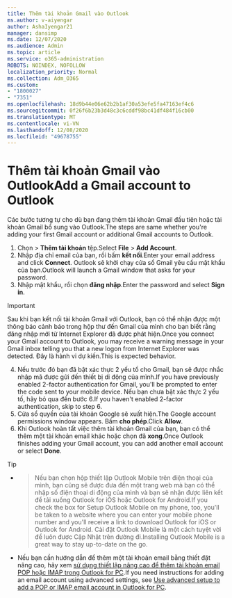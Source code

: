 ```yaml
---
title: Thêm tài khoản Gmail vào Outlook
ms.author: v-aiyengar
author: AshaIyengar21
manager: dansimp
ms.date: 12/07/2020
ms.audience: Admin
ms.topic: article
ms.service: o365-administration
ROBOTS: NOINDEX, NOFOLLOW
localization_priority: Normal
ms.collection: Adm_O365
ms.custom:
- "1800027"
- "7351"
ms.openlocfilehash: 18d9b44e06e62b2b1af30a53efe5fa47163ef4c6
ms.sourcegitcommit: 0f26f6b23b3d48c3c6cddf98bc41df484f16cb00
ms.translationtype: MT
ms.contentlocale: vi-VN
ms.lasthandoff: 12/08/2020
ms.locfileid: "49678755"
---
```

# <a name="add-a-gmail-account-to-outlook"></a><span data-ttu-id="9506a-102">Thêm tài khoản Gmail vào Outlook</span><span class="sxs-lookup"><span data-stu-id="9506a-102">Add a Gmail account to Outlook</span></span>

<span data-ttu-id="9506a-103">Các bước tương tự cho dù bạn đang thêm tài khoản Gmail đầu tiên hoặc tài khoản Gmail bổ sung vào Outlook.</span><span class="sxs-lookup"><span data-stu-id="9506a-103">The steps are same whether you're adding your first Gmail account or additional Gmail accounts to Outlook.</span></span>

1. <span data-ttu-id="9506a-104">Chọn   >  **Thêm tài khoản** tệp.</span><span class="sxs-lookup"><span data-stu-id="9506a-104">Select **File** > **Add Account**.</span></span>
1. <span data-ttu-id="9506a-105">Nhập địa chỉ email của bạn, rồi bấm **kết nối**.</span><span class="sxs-lookup"><span data-stu-id="9506a-105">Enter your email address and click **Connect**.</span></span> <span data-ttu-id="9506a-106">Outlook sẽ khởi chạy cửa sổ Gmail yêu cầu mật khẩu của bạn.</span><span class="sxs-lookup"><span data-stu-id="9506a-106">Outlook will launch a Gmail window that asks for your password.</span></span> 
1. <span data-ttu-id="9506a-107">Nhập mật khẩu, rồi chọn **đăng nhập**.</span><span class="sxs-lookup"><span data-stu-id="9506a-107">Enter the password and select **Sign in**.</span></span>
> [!IMPORTANT]
> <span data-ttu-id="9506a-108">Sau khi bạn kết nối tài khoản Gmail với Outlook, bạn có thể nhận được một thông báo cảnh báo trong hộp thư đến Gmail của mình cho bạn biết rằng đăng nhập mới từ Internet Explorer đã được phát hiện.</span><span class="sxs-lookup"><span data-stu-id="9506a-108">Once you connect your Gmail account to Outlook, you may receive a warning message in your Gmail inbox telling you that a new logon from Internet Explorer was detected.</span></span> <span data-ttu-id="9506a-109">Đây là hành vi dự kiến.</span><span class="sxs-lookup"><span data-stu-id="9506a-109">This is expected behavior.</span></span>
4. <span data-ttu-id="9506a-110">Nếu trước đó bạn đã bật xác thực 2 yếu tố cho Gmail, bạn sẽ được nhắc nhập mã được gửi đến thiết bị di động của mình.</span><span class="sxs-lookup"><span data-stu-id="9506a-110">If you have previously enabled 2-factor authentication for Gmail, you'll be prompted to enter the code sent to your mobile device.</span></span> <span data-ttu-id="9506a-111">Nếu bạn chưa bật xác thực 2 yếu tố, hãy bỏ qua đến bước 6.</span><span class="sxs-lookup"><span data-stu-id="9506a-111">If you haven't enabled 2-factor authentication, skip to step 6.</span></span>
1. <span data-ttu-id="9506a-112">Cửa sổ quyền của tài khoản Google sẽ xuất hiện.</span><span class="sxs-lookup"><span data-stu-id="9506a-112">The Google account permissions window appears.</span></span> <span data-ttu-id="9506a-113">Bấm **cho phép**.</span><span class="sxs-lookup"><span data-stu-id="9506a-113">Click **Allow**.</span></span>
1. <span data-ttu-id="9506a-114">Khi Outlook hoàn tất việc thêm tài khoản Gmail của bạn, bạn có thể thêm một tài khoản email khác hoặc chọn đã **xong**.</span><span class="sxs-lookup"><span data-stu-id="9506a-114">Once Outlook finishes adding your Gmail account, you can add another email account or select **Done**.</span></span>
> [!TIP]
- > <span data-ttu-id="9506a-115">Nếu bạn chọn hộp thiết lập Outlook Mobile trên điện thoại của mình, bạn cũng sẽ được đưa đến một trang web mà bạn có thể nhập số điện thoại di động của mình và bạn sẽ nhận được liên kết để tải xuống Outlook for iOS hoặc Outlook for Android.</span><span class="sxs-lookup"><span data-stu-id="9506a-115">If you check the box for Setup Outlook Mobile on my phone, too, you'll be taken to a website where you can enter your mobile phone number and you'll receive a link to download Outlook for iOS or Outlook for Android.</span></span> <span data-ttu-id="9506a-116">Cài đặt Outlook Mobile là một cách tuyệt vời để luôn được Cập Nhật trên đường đi.</span><span class="sxs-lookup"><span data-stu-id="9506a-116">Installing Outlook Mobile is a great way to stay up-to-date on the go.</span></span>
- <span data-ttu-id="9506a-117">Nếu bạn cần hướng dẫn để thêm một tài khoản email bằng thiết đặt nâng cao, hãy xem [sử dụng thiết lập nâng cao để thêm tài khoản email POP hoặc IMAP trong Outlook for PC](https://support.microsoft.com/office/change-or-update-email-account-settings-in-outlook-for-windows-560a9065-3c3a-4ec5-a24f-cdb9a8d622a2#bkmk_advanced).</span><span class="sxs-lookup"><span data-stu-id="9506a-117">If you need instructions for adding an email account using advanced settings, see [Use advanced setup to add a POP or IMAP email account in Outlook for PC](https://support.microsoft.com/office/change-or-update-email-account-settings-in-outlook-for-windows-560a9065-3c3a-4ec5-a24f-cdb9a8d622a2#bkmk_advanced).</span></span>
